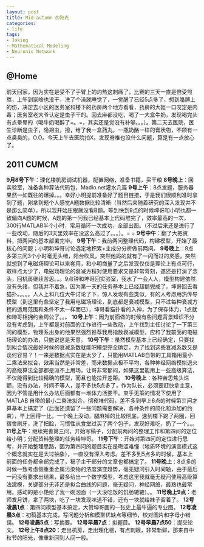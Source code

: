 ```yaml
---
layout: post
title: Mid-autumn 的阳光
categories:
- life
tags:
- Joking
- Mathematical Modeling
- Neuronic Network
---
```


## @Home
前天回家，因为实在是受不了手臂上的灼热这刺痛了，比赛的三天一直是倍受煎熬，上午到家啥也没干，洗了个澡就睡觉了，一觉醒了已经5点多了，想到胳膊上的伤，决定去小区的医务室和楼下的药房两个地方看看，药房的大姐一口咬定是内毒；医务室老大爷认定是虫子干的。回去麻都没吃，喝了一大盒牛奶，发现喝完头有点晕晕的（喝牛奶喝醉了=。=，其实还是觉没有补够。。。）。第二天去医院，医生诊断是虫子，隐翅虫，擦，给了我一盒药丸，一瓶奶酪一样的膏状物，不顾有一点臭臭的，O.O。今天上午去医院拍X，发现脊椎也没什么问题，算是有一点放心了。

## 2011 CUMCM

**9月8号下午**：理化楼机房调试机器，配置网络，准备书籍，买干粮
**8号晚上**：回实验室，准备各种算法代码包，Madio.net灌水几篇
**9号上午**：8点发题，服务器果然一如既往的爆掉。。。幸好小明提前准备好了题目链接，于是我们很顺利准时拿到了题，刚拿到题个人感觉A题数据比较清晰（当然后来随着研究的深入发现并不是那么简单），所以我开始压根就没看B题。等到快到9点的时候坤哥和小明也都一致偏向A题的时候，A题的第一问我已经基本上代码堆完了，效率最高的一次，300行MATLAB半个小时，常用循环一次成功，全部出图。（不过后来还是进行了一些改动，随后的3天里效率在没这么高过了。。。）。= =
**9号中午**：翻了大把资料，把两问的基本部署完毕。
**9号下午**：我前两问整理代码，构建模型，开始了最核心的问题；小明和坤哥讨论选定地积累+主成分分析做前两问。
**9号晚上**：8点多第三问3个小时毫无头绪，阳台吹风，突然他妈的就有了一闪而过的灵感，突然就想到了电磁场理论可以来套用，和小明商量了之后发现仅仅是理论上有点可行，取样点太少了，电磁场理论的衰减方程对使用要求又是非常苛刻，遂还是打消了念头，回机房继续苦思。。。9点钟和坤哥回实验室，我水了一会人人，模型构建依然没有头绪，但我并不着急，因为第一天的任务基本上已经超额完成了。坤哥回去看猫扑。。。。。人人上和几位大牛讨论了下，惊人发现有些类似，有的人考虑用热传导模型（到这里有些坚定了我用电磁场理论，到底都是衰减模型，只不过每种衰减方程的适用范围和条件不太一样而已），坤哥看猫扑看的入神，为了保存体力，1点就和坤哥相拥约会周公了。。。
**10号上午**：因为前面做的时候有些问题背景知识不分没有考虑到，上午都是对前面的工作进行一些改动，上午找到主任讨论了一下第三问的模型，物理系出身的他果然强烈推荐我用指数衰减模型，应和了我前面的电磁场理论的办法，只能说这是天意。
**10号下午**：虽然模型基本上已经确定，只要找到拟合情况最好时候的衰减系数就能吧模型完全确定，为了找到这些衰减系数又是谈何容易？！一来是数据点实在是太少了，只能用MATLAB自带的工具箱用最小二乘法来拟合，效果当然是非常差，而来数据点极不平均，各种神经网络模拟退火的高级算法全部都是派不上用场，让哥非常郁闷，如果这里能用上一些高级算法，不仅能得到比较精确的模型，而且也能拉开差距。
**10号晚上**：各种苦思焦头烂额，没有办法，时间不等人，差不多快5点多了，作为队长，必须要赶快拿主意，因为不管是用什么办法后面都有一堆体力活要干。束手无策的情况下使用了 MATLAB 自带的最小二乘法拟合，彻夜堆代码，差不多到早上6点的时候第三问才算基本上搞定了（后面还遗留了一些问题需要解决，各种条件的简化和添加的约束），早上困得一比，一个晚上没动，腿麻掉的比较彻底，速到楼下跑了两圈，回宿舍刷牙，洗了把脸，习惯性从食堂过买了两个包子，发现好难吃，扔了一个。。。
**11号上午**：继续完善第三问，开始写稿子，分配前两问的整理工作和第四问的定位给小明；分配资料整理的任务给坤哥。
**11号下午**：开始对第四问的定位进行思考，并开始整理思路，因为第四问的题目实在是晦涩难懂（地质环境的演变模式这个概念就实在是太过抽象），一直没有深入考虑。差不多到5点多的时候，基本上前面的任务都全部完成了，稿子主干部分的文章也都搞定了。
**11号晚上**：8点多的时候一致考虑侧重重金属污染物的浓度演变趋势，毫无疑问引入时间轴，由于最后一问没有要求出结果，最多给出一个数学模型，考虑这里我就毫无疑问使用高级算法建模，关键部分无非还是拟合曲线的问题，毫无疑问，神经网络，最熟也最常用。感动的是小艳给了我一碗泡面（一天没吃饭的饥肠辘辘）。。
**11号晚上9点**：老师发月饼，拿了两块，吃了一块发现味道不错，还有一块就给妹子留着了。
**12号凌晨1点**：第四问模型基本搞定，大赞坤哥画的一张史上最牛逼的专业图。
**12号凌晨3点**：初稿基本完成，写问题分析和模型优缺点等细节，校对图片和字母小错误。
**12号凌晨5点**：写摘要。
**12号早晨7点**：拟题目。
**12号早晨7点50**：提交论文。
**12号上午8点20**：走出机房，走出理化楼，有点刺眼，非常新鲜，那来自中秋节的阳光，像重新回到人间一般。